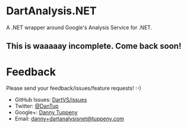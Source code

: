 DartAnalysis.NET
=========

A .NET wrapper around Google's Analysis Service for .NET.

## This is waaaaay incomplete. Come back soon!

Feedback
===
Please send your feedback/issues/feature requests! :-)

- GitHub Issues: [DartVS/issues](https://github.com/DanTup/DartAnalysis.NET/issues)
- Twitter: [@DanTup](https://twitter.com/DanTup)
- Google+: [Danny Tuppeny](http://profile.dantup.com/)
- Email: [danny+dartanalysisnet@tuppeny.com](mailto:danny+dartanalysisnet@tuppeny.com)
